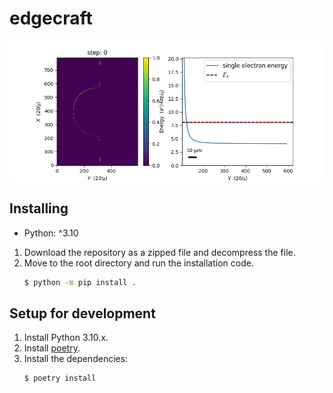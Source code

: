 # edgecraft

![simple_sample](./docs/res/simple_sample.gif)

## Installing

- Python: ^3.10

1. Download the repository as a zipped file and decompress the file.
2. Move to the root directory and run the installation code.
   ```sh
   $ python -m pip install .
   ```

## Setup for development

1. Install Python 3.10.x.
2. Install [poetry](https://python-poetry.org/docs/).
3. Install the dependencies:
    ```sh
    $ poetry install
    ```
